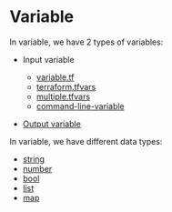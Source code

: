 # Variable

In variable, we have 2 types of variables:
- Input variable
  - [variable.tf](https://github.com/bilal-amjad-dev/terraform/blob/main/variable/variable.tf.md)
  - [terraform.tfvars](https://github.com/bilal-amjad-dev/terraform/blob/main/variable/terraform.tfvars.md)
  - [multiple.tfvars](https://github.com/bilal-amjad-dev/terraform/blob/main/variable/multiple.tfvars.md)
  - [command-line-variable](https://github.com/bilal-amjad-dev/terraform/blob/main/variable/command-line-variable.md)

- [Output variable](https://github.com/bilal-amjad-dev/terraform/blob/main/variable/output.md)


In variable, we have different data types:
- [string](https://github.com/bilal-amjad-dev/terraform/blob/main/variable/string.md)
- [number](https://github.com/bilal-amjad-dev/terraform/blob/main/variable/number.md)
- [bool](https://github.com/bilal-amjad-dev/terraform/blob/main/variable/bool.md)
- [list](https://github.com/bilal-amjad-dev/terraform/blob/main/variable/list.md)
- [map](https://github.com/bilal-amjad-dev/terraform/blob/main/variable/map.md)
  
